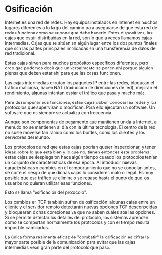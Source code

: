 # Osificación

Internet es una red de redes. Hay equipos instalados en Internet en muchos 
lugares diferentes a lo largo del camino para asegurarse de que esta red de 
redes funciona como se supone que debe hacerlo. Estos dispositivos, las cajas 
que están distribuidas en la red, son lo que a veces llamamos cajas intermedias.
Cajas que se sitúan en algún lugar entre los dos puntos finales que son las 
partes principales implicadas en una transferencia de datos de red tradicional. 

Estas cajas sirven para muchos propósitos específicos diferentes, pero creo que
podemos decir que universalmente se ponen ahí porque alguien piensa que deben 
estar ahí para que las cosas funcionen.

Las cajas intermedias enrutan los paquetes IP entre las redes, bloquean el 
tráfico malicioso, hacen NAT (traducción de direcciones de red), mejoran el 
rendimiento, algunas intentan espiar el tráfico que pasa y mucho más.

Para desempeñar sus funciones, estas cajas deben conocer las redes y los 
protocolos que supervisan o modifican. Para ello ejecutan un software. Un 
software que no siempre se actualiza con frecuencia.

Aunque son componentes de pegamento que mantienen unida a Internet, a menudo no 
se mantienen al día con la última tecnología. El centro de la red no suele 
moverse tan rápido como los bordes, como los clientes y los servidores del 
mundo.

Los protocolos de red que estas cajas podrían querer inspeccionar, y tener ideas
sobre lo que está bien y lo que no, tienen entonces este problema: estas cajas 
se desplegaron hace algún tiempo cuando los protocolos tenían un conjunto de 
características de esa época. Al introducir nuevas características o cambios en 
el comportamiento que no se conocían antes, se corre el riesgo de que dichas 
cajas lo consideren malo o ilegal. Es muy posible que ese tráfico se elimine o 
se retrase hasta el punto de que los usuarios no quieran utilizar esas 
funciones.

Esto se llama "osificación del protocolo".

Los cambios en TCP también sufren de osificación: algunas cajas entre un cliente
y el servidor remoto detectarán nuevas opciones TCP desconocidas y bloquearán 
dichas conexiones ya que no saben cuáles son las opciones. Si se permite 
detectar los detalles del protocolo, los sistemas aprenden cómo se comportan 
normalmente los protocolos y con el tiempo resulta imposible cambiarlos.

La única forma realmente eficaz de "combatir" la osificación es cifrar la mayor 
parte posible de la comunicación para evitar que las cajas intermedias vean gran
parte del protocolo que pasa.
